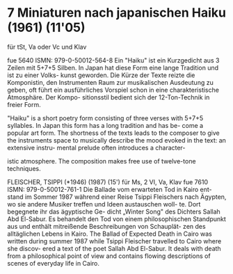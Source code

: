 # 7 Miniaturen nach japanischen Haiku (1961) (11'05)

für tSt, Va oder Vc und Klav

fue 5640 ISMN: 979-0-50012-564-8 Ein "Haiku" ist ein Kurzgedicht aus 3 Zeilen mit 5+7+5 Silben. In Japan hat diese Form eine lange Tradition und ist zu einer Volks- kunst geworden. Die Kürze der Texte reizte die Komponistin, den Instrumenten Raum zur musikalischen Ausdeutung zu geben, oft führt ein ausführliches Vorspiel schon in eine charakteristische Atmosphäre. Der Kompo- sitionsstil bedient sich der 12-Ton-Technik in freier Form.

"Haiku" is a short poetry form consisting of three verses with 5+7+5 syllables. In Japan this form has a long tradition and has be- come a popular art form. The shortness of the texts leads to the composer to give the instruments space to musically describe the mood evoked in the text: an extensive instru- mental prelude often introduces a character-

istic atmosphere. The composition makes free use of twelve-tone techniques.

FLEISCHER, TSIPPI (*1946) (1987) (15') für Ms, 2 VI, Va, Klav fue 7610 ISMN: 979-0-50012-761-1 Die Ballade vom erwarteten Tod in Kairo ent- stand im Sommer 1987 während einer Reise Tsippi Fleischers nach Ägypten, wo sie andere Musiker treffen und Ideen austauschen woll- te. Dort begegnete ihr das ägyptische Ge- dicht „Winter Song" des Dichters Sallah Abd El-Sabur. Es behandelt den Tod von einem philosophischen Standpunkt aus und enthält mitreißende Beschreibungen von Schauplät- zen des alltäglichen Lebens in Kairo. The Ballad of Expected Death in Cairo was written during summer 1987 while Tsippi Fleischer travelled to Cairo where she discov- ered a text of the poet Sallah Abd El-Sabur. It deals with death from a philosophical point of view and contains flowing descriptions of scenes of everyday life in Cairo.